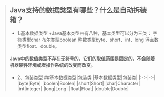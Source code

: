 > ## Java支持的数据类型有哪些？什么是自动拆装箱？
> + 1.基本数据类型
> +Java基本类型共有八种，基本类型可以分为三类：
> 字符类型char
> 布尔类型boolean
> 整数类型byte、short、int、long
> 浮点数类型float、double。
> #### Java中的数值类型不存在无符号的，它们的取值范围是固定的，不会随着机器硬件环境或者操作系统的改变而改变。
> + 2、包装类型
##基本数据类型|包装类
|基本数据类型|包装类|
|:-:-|-:-|
|byte|Byte|
|boolen|Boolen|
|short|Short|
|char|Character|
|int|integer|
|long|Long|
|float|Float|
|double|Double|
